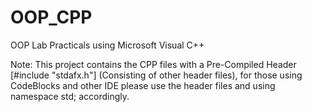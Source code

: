 # OOP_CPP
OOP Lab Practicals using Microsoft Visual C++

Note: This project contains the CPP files with a Pre-Compiled Header [#include "stdafx.h"] (Consisting of other header files), for those using CodeBlocks and other IDE please use the header files and using namespace std; accordingly.
